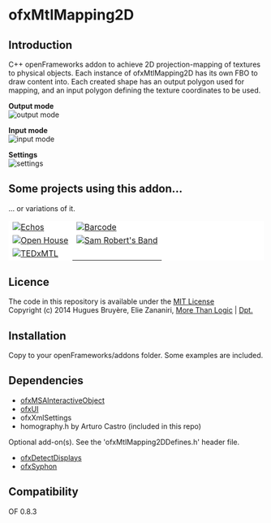 ofxMtlMapping2D
=====================================

Introduction
------------
C++ openFrameworks addon to achieve 2D projection-mapping of textures to physical objects. Each instance of ofxMtlMapping2D has its own FBO to draw content into. Each created shape has an output polygon used for mapping, and an input polygon defining the texture coordinates to be used.

**Output mode**  
![output mode](http://www.morethanlogic.com/ofxMtl/ofxMtlMapping2D/ofxMtlMapping2D_output.png)

**Input mode**  
![input mode](http://www.morethanlogic.com/ofxMtl/ofxMtlMapping2D/ofxMtlMapping2D_input.png)

**Settings**  
![settings](http://www.morethanlogic.com/ofxMtl/ofxMtlMapping2D/ofxMtlMapping2D_settings.png)

Some projects using this addon...
------------
... or variations of it.
<table style="border-style: hidden; background:#FFFFFF">
<tr>
<td style="border-style: hidden; background:#FFFFFF"><a href="http://www.smallfly.com/2012/08/echos/"><img src="http://www.morethanlogic.com/ofxMtl/ofxMtlMapping2D/ofxMtlMapping2D_Echos__.jpg" alt="Echos"></a></td>
<td style="border-style: hidden; background:#FFFFFF"><a href="http://www.smallfly.com/2011/12/barcode/"><img src="http://www.morethanlogic.com/ofxMtl/ofxMtlMapping2D/ofxMtlMapping2D_Barcode.jpg" alt="Barcode"></a></td>
</tr>
<tr>
<td style="border-style: hidden; background:#FFFFFF"><a href="http://www.smallfly.com/2011/06/306/"><img src="http://www.morethanlogic.com/ofxMtl/ofxMtlMapping2D/ofxMtlMapping2D_DesignOpenHouse.jpg" alt="Open House"></a></td>
<td style="border-style: hidden; background:#FFFFFF"><a href="http://www.smallfly.com/2011/06/sam-roberts-band-i-feel-you/"><img src="http://www.morethanlogic.com/ofxMtl/ofxMtlMapping2D/ofxMtlMapping2D_SamRobertBand.jpg" alt="Sam Robert's Band"></a></td>
</tr>
<tr>
<td style="border-style: hidden; background:#FFFFFF"><a href="http://www.smallfly.com/2013/11/tedxmontreal/"><img src="http://www.morethanlogic.com/ofxMtl/ofxMtlMapping2D/ofxMtlMapping2D_TEDxMTL.jpg" alt="TEDxMTL"></a></td>
</tr>
</table>

Licence
-------
The code in this repository is available under the [MIT License](https://en.wikipedia.org/wiki/MIT_License)  
Copyright (c) 2014 Hugues Bruyère, Elie Zananiri, [More Than Logic](http://www.morethanlogic.com) | [Dpt.](http://dpt.co)

Installation
------------
Copy to your openFrameworks/addons folder. Some examples are included.

Dependencies
------------
* [ofxMSAInteractiveObject](https://github.com/memo/ofxMSAInteractiveObject)
* [ofxUI](https://github.com/rezaali/ofxUI)
* ofxXmlSettings
* homography.h by Arturo Castro (included in this repo)

Optional add-on(s). See the 'ofxMtlMapping2DDefines.h' header file.
* [ofxDetectDisplays](https://github.com/morethanlogic/ofxDetectDisplays)
* [ofxSyphon](https://github.com/astellato/ofxSyphon)

Compatibility
------------
OF 0.8.3